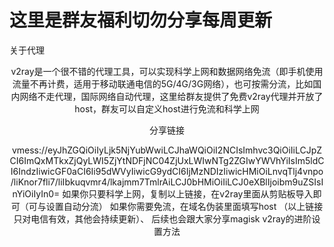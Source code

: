 
# 这里是群友福利切勿分享每周更新
  关于代理
  <p align="center">
v2ray是一个很不错的代理工具，可以实现科学上网和数据网络免流（即手机使用流量不再计费，适用于移动联通电信的5G/4G/3G网络），也可按需分流，比如国内网络不走代理，国际网络自动代理，这里给群友提供了免费v2ray代理并开放了host，群友可以自定义host进行免流和科学上网
  <p align="center">
分享链接
  <p align="center">
vmess://eyJhZGQiOiIyLjk5NjYubWwiLCJhaWQiOiI2NCIsImhvc3QiOiIiLCJpZCI6ImQxMTkxZjQyLWI5ZjYtNDFjNC04ZjUxLWIwNTg2ZGIwYWVhYiIsIm5ldCI6IndzIiwicGF0aCI6Ii95dWVyIiwicG9ydCI6IjMzNDIzIiwicHMiOiLnvqTlj4vnpo/liKnor7fli7/liIbkuqvmr4/lkajmm7TmlrAiLCJ0bHMiOiIiLCJ0eXBlIjoibm9uZSIsInYiOiIyIn0=
如果你只要科学上网，复制以上链接，在v2ray里面从剪贴板导入即可（可与设置自动分流）
如果你需要免流，在域名伪装里面填写host  （以上链接只对电信有效，其他会持续更新）、
后续也会跟大家分享magisk v2ray的进阶设置方法
